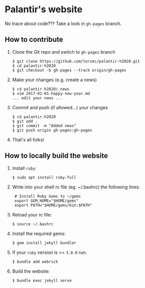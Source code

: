 # Palantir's website

No trace about code??? Take a look in `gh-pages` branch.

## How to contribute

1.  Clone the Git repo and switch to `gh-pages` branch

        $ git clone https://github.com/torsec/palantir-h2020.git
        $ cd palantir-h2020
        $ git checkout -b gh-pages --track origin/gh-pages

2.  Make your changes (e.g. create a news)

        $ cd palantir-h2020/_news
        $ vim 2017-01-01-happy-new-year.md
        ... edit your news ...

3.  Commit and push (if allowed...) your changes

        $ cd palantir-h2020
        $ git add .
        $ git commit -m "Added news"
        $ git push origin gh-pages:gh-pages

4.  That's all folks!

## How to locally build the website

1.  Install `ruby`:

        $ sudo apt install ruby-full

2. Write into your shell rc file (eg. ~/.bashrc) the following lines:

        # Install Ruby Gems to ~/gems
        export GEM_HOME="$HOME/gems"
        export PATH="$HOME/gems/bin:$PATH"

3.  Reload your rc file:

        $ source ~/.bashrc

4.  Install the required gems:

        $ gem install jekyll bundler

5.  If your `ruby` version is >= `3.0.0` run:

        $ bundle add webrick

6.  Build the website:

        $ bundle exec jekyll serve
